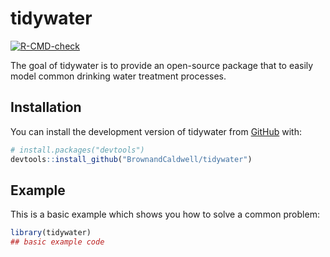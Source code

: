
# tidywater

<!-- badges: start -->
[![R-CMD-check](https://github.com/BrownandCaldwell/tidywater/actions/workflows/R-CMD-check.yaml/badge.svg)](https://github.com/BrownandCaldwell/tidywater/actions/workflows/R-CMD-check.yaml)
<!-- badges: end -->

The goal of tidywater is to provide an open-source package that to easily model common drinking water treatment processes. 

## Installation

You can install the development version of tidywater from [GitHub](https://github.com/) with:

``` r
# install.packages("devtools")
devtools::install_github("BrownandCaldwell/tidywater")
```

## Example

This is a basic example which shows you how to solve a common problem:

``` r
library(tidywater)
## basic example code
```
